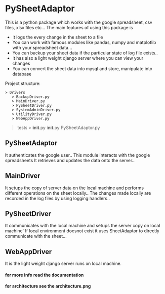 # PySheetAdaptor

This is a python package which works with the google spreadsheet, csv files, xlsx files etc...
The main features of using this package is
* It logs the every change in the sheet to a file
* You can work with famous modules like pandas, numpy and matplotlib with your spreadsheet data...
* You can backup your sheet data if the particular state of log file exists..
* It has also a light weight django server where you can view your changes
* You can convert the sheet data into mysql and store, manipulate into database

Project structure:


    > Drivers
       > BackupDriver.py
       > MainDriver.py
       > PySheetDriver.py
       > SystemAdminDriver.py
       > UtilityDriver.py
       > WebAppDriver.py
   > tests
       > __init__.py
   > __init__.py
   > PySheetAdaptor.py
      

## PySheetAdaptor

 It authenticates the google user..
 This module interacts with the google spreadsheets
 It retrieves and updates the data onto the server..
 
 
## MainDriver
  
  It setups the copy of server data on the local machine and performs different operations on the sheet locally..
  The changes made locally are recorded in the log files by using logging handlers..
 
## PySheetDriver
  
  It communicates with the local machine and setups the server copy on local machine'
  If local environment doesnot exist it uses SheetAdaptor to directly communicate with the sheet...
  
## WebAppDriver

  It is the light weight django server runs on local machine.
 
 
#### for more info read the documentation
#### for architecture see the architecture.png





